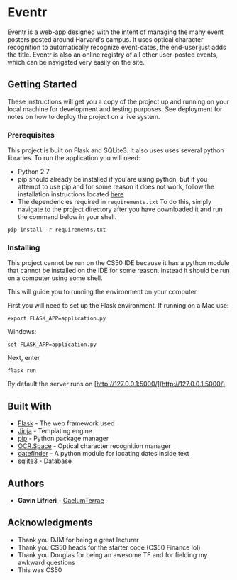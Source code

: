 # Eventr

Eventr is a web-app designed with the intent of managing the many event posters posted around Harvard's campus. It uses optical character recognition to automatically recognize event-dates, the end-user just adds the title. Eventr is also an online registry of all other user-posted events, which can be navigated very easily on the site.

## Getting Started

These instructions will get you a copy of the project up and running on your local machine for development and testing purposes. See deployment for notes on how to deploy the project on a live system.

### Prerequisites

This project is built on Flask and SQLite3. It also uses uses several python libraries. To run the application you will need:

* Python 2.7 
* pip should already be installed if you are using python, but if you attempt to use pip and for some reason it does not work, follow the installation instructions located [here](https://pip.pypa.io/en/stable/installing/)
* The dependencies required in ```requirements.txt``` To do this, simply navigate to the project directory after you have downloaded it and run the command below in your shell.

```
pip install -r requirements.txt
```

### Installing
This project cannot be run on the CS50 IDE because it has a python module that cannot be installed on the IDE for some reason. Instead it should be run on a computer using some shell. 

This will guide you to running the environment on your computer

First you will need to set up the Flask environment. If running on a Mac use:
```
export FLASK_APP=application.py
```

Windows:
```
set FLASK_APP=application.py
```

Next, enter
```
flask run
```

By default the server runs on [http://127.0.0.1:5000/](http://127.0.0.1:5000/)

## Built With

* [Flask](http://flask.pocoo.org/) - The web framework used
* [Jinja](http://jinja.pocoo.org/) - Templating engine
* [pip](https://pypi.python.org/pypi/pip) - Python package manager
* [OCR.Space](https://ocr.space/ocrapi) - Optical character recognition manager
* [datefinder](https://github.com/akoumjian/datefinder) - A python module for locating dates inside text
* [sqlite3](https://www.sqlite.org) - Database

## Authors

* **Gavin Lifrieri** - [CaelumTerrae](https://github.com/CaelumTerrae)


## Acknowledgments

* Thank you DJM for being a great lecturer
* Thank you CS50 heads for the starter code (C$50 Finance lol)
* Thank you Douglas for being an awesome TF and for fielding my awkward questions
* This was CS50
